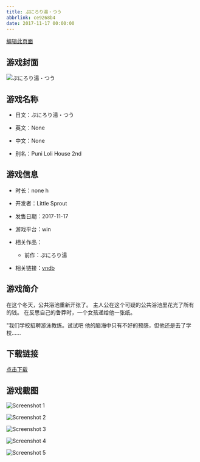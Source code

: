 ```yaml
---
title: ぷにろり湯・つう
abbrlink: ce9268b4
date: 2017-11-17 00:00:00
---
```

[编辑此页面](https://github.com/ACG-3/ADV3-source/blob/main/source/_posts/games/%E3%81%B7%E3%81%AB%E3%82%8D%E3%82%8A%E6%B9%AF%E3%83%BB%E3%81%A4%E3%81%86.md)

## 游戏封面

![ぷにろり湯・つう](https://pan.timero.xyz/onedrive/img_lib_001/%E3%81%B7%E3%81%AB%E3%82%8D%E3%82%8A%E6%B9%AF%E3%83%BB%E3%81%A4%E3%81%86_cover.avif)


## 游戏名称

- 日文：ぷにろり湯・つう
- 英文：None
- 中文：None

- 别名：Puni Loli House 2nd


## 游戏信息

- 时长：none h
- 开发者：Little Sprout
- 发售日期：2017-11-17
- 游戏平台：win
- 相关作品：
   - 前作：ぷにろり湯

- 相关链接：[vndb](https://vndb.org/v26525)


## 游戏简介

在这个冬天，公共浴池重新开张了。
主人公在这个可疑的公共浴池里花光了所有的钱。
在反思自己的鲁莽时，一个女孩递给他一张纸。

"我们学校招聘游泳教练。试试吧
他的脑海中只有不好的预感，但他还是去了学校......




## 下载链接

[点击下载](https://pan.timero.xyz/onedrive/adv_lib_001/%E3%81%B7%E3%81%AB%E3%82%8D%E3%82%8A%E6%B9%AF%E3%83%BB%E3%81%A4%E3%81%86)


## 游戏截图


![Screenshot 1](https://pan.timero.xyz/onedrive/img_lib_001/%E3%81%B7%E3%81%AB%E3%82%8D%E3%82%8A%E6%B9%AF%E3%83%BB%E3%81%A4%E3%81%86_Screenshot_1.avif)

![Screenshot 2](https://pan.timero.xyz/onedrive/img_lib_001/%E3%81%B7%E3%81%AB%E3%82%8D%E3%82%8A%E6%B9%AF%E3%83%BB%E3%81%A4%E3%81%86_Screenshot_2.avif)

![Screenshot 3](https://pan.timero.xyz/onedrive/img_lib_001/%E3%81%B7%E3%81%AB%E3%82%8D%E3%82%8A%E6%B9%AF%E3%83%BB%E3%81%A4%E3%81%86_Screenshot_3.avif)

![Screenshot 4](https://pan.timero.xyz/onedrive/img_lib_001/%E3%81%B7%E3%81%AB%E3%82%8D%E3%82%8A%E6%B9%AF%E3%83%BB%E3%81%A4%E3%81%86_Screenshot_4.avif)

![Screenshot 5](https://pan.timero.xyz/onedrive/img_lib_001/%E3%81%B7%E3%81%AB%E3%82%8D%E3%82%8A%E6%B9%AF%E3%83%BB%E3%81%A4%E3%81%86_Screenshot_5.avif)


